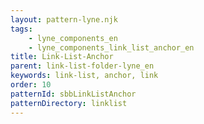 ```yaml
---
layout: pattern-lyne.njk
tags: 
    - lyne_components_en
    - lyne_components_link_list_anchor_en
title: Link-List-Anchor
parent: link-list-folder-lyne_en
keywords: link-list, anchor, link
order: 10
patternId: sbbLinkListAnchor
patternDirectory: linklist
---
```

